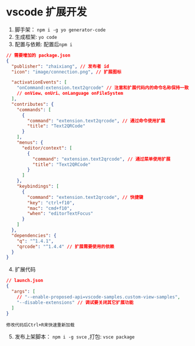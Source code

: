 # vscode 扩展开发

1. 脚手架： `npm i -g yo generator-code`
2. 生成框架: `yo code`
3. 配置与依赖: 配置后`npm i`

```json
// 需要增加的 package.json
{
  "publisher": "zhaixiang", // 发布者 id
  "icon": "image/connection.png", // 扩展图标

  "activationEvents": [
    "onCommand:extension.text2qrcode" // 注意和扩展代码内的命令名称保持一致
    // onView、onUri、onLanguage onFileSystem
  ],
  "contributes": {
    "commands": [
      {
        "command": "extension.text2qrcode", // 通过命令使用扩展
        "title": "Text2QRCode"
      }
    ],
    "menus": {
      "editor/context": [
        {
          "command": "extension.text2qrcode", // 通过菜单使用扩展
          "title": "Text2QRCode"
        }
      ]
    },
    "keybindings": [
      {
        "command": "extension.text2qrcode", // 快捷键
        "key": "ctrl+f10",
        "mac": "cmd+f10",
        "when": "editorTextFocus"
      }
    ]
  },
  "dependencies": {
    "q": "^1.4.1",
    "qrcode": "^1.4.4" // 扩展需要使用的依赖
  }
}
```

4. 扩展代码

```json
// launch.json
{
  "args": [
    // "--enable-proposed-api=vscode-samples.custom-view-samples",
    "--disable-extensions" // 调试要关闭其它扩展功能
  ]
}
```

    修改代码后Ctrl+R来快速重新加载

5. 发布上架脚本： `npm i -g svce` ,打包: `vsce package`
